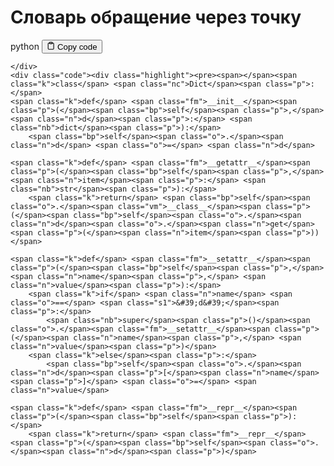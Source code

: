 <h1>Словарь обращение через точку</h1>
<div class="code-element">
    <div class="lang-line">
        <text>python</text>
        <button class="copy-button"
        onclick="copyCode(this)">
    <svg stroke="currentColor"
         fill="none"
         stroke-width="2"
         viewBox="0 0 24 24"
         stroke-linecap="round"
         stroke-linejoin="round"
         class="h-4 w-4"
         height="1em"
         width="1em"
         xmlns="http://www.w3.org/2000/svg">
        <path d="M16 4h2a2 2 0 0 1 2 2v14a2 2 0 0 1-2 2H6a2 2 0 0 1-2-2V6a2 2 0 0 1 2-2h2"></path>
        <rect x="8" y="2" width="8" height="4" rx="1" ry="1"></rect>
    </svg>
    <text>Copy code</text>
</button>

    </div>
    <div class="code"><div class="highlight"><pre><span></span><span class="k">class</span> <span class="nc">Dict</span><span class="p">:</span>
    <span class="k">def</span> <span class="fm">__init__</span><span class="p">(</span><span class="bp">self</span><span class="p">,</span> <span class="n">d</span><span class="p">:</span> <span class="nb">dict</span><span class="p">):</span>
        <span class="bp">self</span><span class="o">.</span><span class="n">d</span> <span class="o">=</span> <span class="n">d</span>

    <span class="k">def</span> <span class="fm">__getattr__</span><span class="p">(</span><span class="bp">self</span><span class="p">,</span> <span class="n">item</span><span class="p">:</span> <span class="nb">str</span><span class="p">):</span>
        <span class="k">return</span> <span class="bp">self</span><span class="o">.</span><span class="vm">__class__</span><span class="p">(</span><span class="bp">self</span><span class="o">.</span><span class="n">d</span><span class="o">.</span><span class="n">get</span><span class="p">(</span><span class="n">item</span><span class="p">))</span>

    <span class="k">def</span> <span class="fm">__setattr__</span><span class="p">(</span><span class="bp">self</span><span class="p">,</span> <span class="n">name</span><span class="p">,</span> <span class="n">value</span><span class="p">):</span>
        <span class="k">if</span> <span class="n">name</span> <span class="o">==</span> <span class="s1">&#39;d&#39;</span><span class="p">:</span>
            <span class="nb">super</span><span class="p">()</span><span class="o">.</span><span class="fm">__setattr__</span><span class="p">(</span><span class="n">name</span><span class="p">,</span> <span class="n">value</span><span class="p">)</span>
        <span class="k">else</span><span class="p">:</span>
            <span class="bp">self</span><span class="o">.</span><span class="n">d</span><span class="p">[</span><span class="n">name</span><span class="p">]</span> <span class="o">=</span> <span class="n">value</span>

    <span class="k">def</span> <span class="fm">__repr__</span><span class="p">(</span><span class="bp">self</span><span class="p">):</span>
        <span class="k">return</span> <span class="fm">__repr__</span><span class="p">(</span><span class="bp">self</span><span class="o">.</span><span class="n">d</span><span class="p">)</span>
</pre></div></div>
</div>